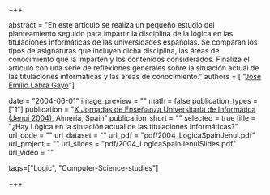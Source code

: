 +++

abstract = "En este artículo se realiza un pequeño estudio del planteamiento seguido para impartir la disciplina de la lógica en las titulaciones informáticas de las universidades españolas. Se comparan los tipos de asignaturas que incluyen dicha disciplina, las áreas de conocimiento que la imparten y los contenidos considerados. Finaliza el artículo con una serie de reflexiones generales sobre la situación actual de las titulaciones informáticas y las áreas de conocimiento." 
authors = [
 "[Jose Emilio Labra Gayo](http://di.uniovi.es/~labra)"]

date = "2004-06-01"
image_preview = ""
math = false
publication_types = ["1"]
publication = "[X Jornadas de Enseñanza Universitaria de Informática (Jenui 2004)](http://www.eps.ua.es/jenui/), Almería, Spain"
publication_short = ""
selected = true
title = "¿Hay Lógica en la situación actual de las titulaciones informáticas?"
url_code = ""
url_dataset = ""
url_pdf = "pdf/2004_LogicaSpainJenui.pdf"
url_project = ""
url_slides = "pdf/2004_LogicaSpainJenuiSlides.pdf"
url_video = ""

tags=["Logic", "Computer-Science-studies"]

+++


